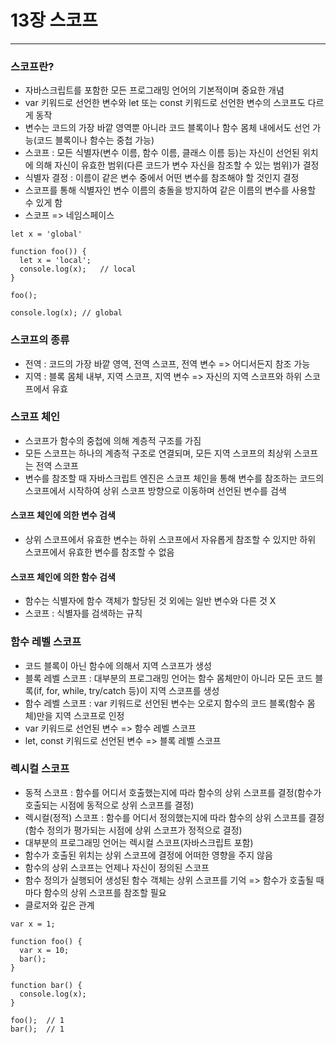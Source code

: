 # 13장 스코프

---

### 스코프란?

* 자바스크립트를 포함한 모든 프로그래밍 언어의 기본적이며 중요한 개념
* var 키워드로 선언한 변수와 let 또는 const 키워드로 선언한 변수의 스코프도 다르게 동작
* 변수는 코드의 가장 바깥 영역뿐 아니라 코드 블록이나 함수 몸체 내에서도 선언 가능(코드 블록이나 함수는 중첩 가능)
* 스코프 : 모든 식별자(변수 이름, 함수 이름, 클래스 이름 등)는 자신이 선언된 위치에 의해 자신이 유효한 범위(다른 코드가 변수 자신을 참조할 수 있는 범위)가 결정
* 식별자 결정 : 이름이 같은 변수 중에서 어떤 변수를 참조해야 할 것인지 결정
* 스코프를 통해 식별자인 변수 이름의 충돌을 방지하여 같은 이름의 변수를 사용할 수 있게 함
* 스코프 => 네임스페이스

```
let x = 'global'

function foo()) {
  let x = 'local';
  console.log(x);   // local
}

foo();

console.log(x); // global
```

### 스코프의 종류

* 전역 : 코드의 가장 바깥 영역, 전역 스코프, 전역 변수 => 어디서든지 참조 가능
* 지역 : 블록 몸체 내부, 지역 스코프, 지역 변수 => 자신의 지역 스코프와 하위 스코프에서 유효

### 스코프 체인

* 스코프가 함수의 중첩에 의해 계층적 구조를 가짐
* 모든 스코프는 하나의 계층적 구조로 연결되며, 모든 지역 스코프의 최상위 스코프는 전역 스코프
* 변수를 참조할 때 자바스크립트 엔진은 스코프 체인을 통해 변수를 참조하는 코드의 스코프에서 시작하여 상위 스코프 방향으로 이동하며 선언된 변수를 검색 

#### 스코프 체인에 의한 변수 검색

* 상위 스코프에서 유효한 변수는 하위 스코프에서 자유롭게 참조할 수 있지만 하위 스코프에서 유효한 변수를 참조할 수 없음

#### 스코프 체인에 의한 함수 검색

* 함수는 식별자에 함수 객체가 할당된 것 외에는 일반 변수와 다른 것 X
* 스코프 : 식별자를 검색하는 규칙

### 함수 레벨 스코프

* 코드 블록이 아닌 함수에 의해서 지역 스코프가 생성
* 블록 레벨 스코프 : 대부분의 프로그래밍 언어는 함수 몸체만이 아니라 모든 코드 블록(if, for, while, try/catch 등)이 지역 스코프를 생성
* 함수 레벨 스코프 : var 키워드로 선언된 변수는 오로지 함수의 코드 블록(함수 몸체)만을 지역 스코프로 인정
* var 키워드로 선언된 변수 => 함수 레벨 스코프
* let, const 키워드로 선언된 변수 => 블록 레벨 스코프

### 렉시컬 스코프

* 동적 스코프 : 함수를 어디서 호출했는지에 따라 함수의 상위 스코프를 결정(함수가 호출되는 시점에 동적으로 상위 스코프를 결정)
* 렉시컬(정적) 스코프 : 함수를 어디서 정의했는지에 따라 함수의 상위 스코프를 결정(함수 정의가 평가되는 시점에 상위 스코프가 정적으로 결정)
* 대부분의 프로그래밍 언어는 렉시컬 스코프(자바스크립트 포함)
* 함수가 호출된 위치는 상위 스코프에 결정에 어떠한 영향을 주지 않음
* 함수의 상위 스코프는 언제나 자신이 정의된 스코프
* 함수 정의가 실행되어 생성된 함수 객체는 상위 스코프를 기억 => 함수가 호출될 때마다 함수의 상위 스코프를 참조할 필요
* 클로저와 깊은 관계

```
var x = 1;

function foo() {
  var x = 10;
  bar();
}

function bar() {
  console.log(x);
}

foo();  // 1
bar();  // 1
```
